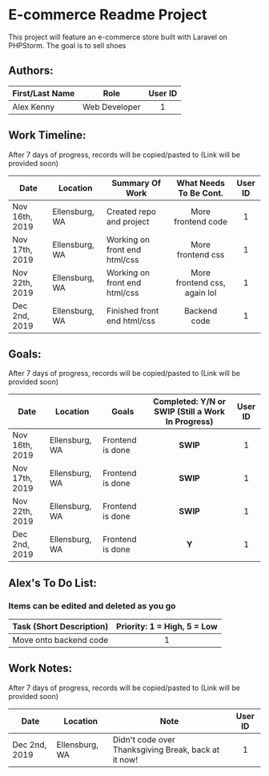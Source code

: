 # E-commerce Readme Project
This project will feature an e-commerce store built with Laravel on PHPStorm.
The goal is to sell shoes


## Authors:

| First/Last Name | Role | User ID |
| ---- | ---- | :----: |
| Alex Kenny | Web Developer | 1 | 


## Work Timeline:
After 7 days of progress, records will be copied/pasted to (Link will be provided soon) <!-- [Extended Work Time]() -->

| Date | Location | Summary Of Work | What Needs To Be Cont. | User ID |
| ---- | ---- | ---- | :----: | :----: |
| Nov 16th, 2019 | Ellensburg, WA | Created repo and project | More frontend code | 1 |
| Nov 17th, 2019 | Ellensburg, WA | Working on front end html/css | More frontend css | 1 |
| Nov 22th, 2019 | Ellensburg, WA | Working on front end html/css | More frontend css, again lol | 1 |
| Dec 2nd, 2019 | Ellensburg, WA | Finished front end html/css | Backend code | 1 |

## Goals:
After 7 days of progress, records will be copied/pasted to (Link will be provided soon) <!-- [Extended Work Goals]() --> 

| Date | Location | Goals | Completed: **Y**/**N** or **SWIP** (Still a Work In Progress) | User ID |
| ---- | ---- | ---- | :----: | :----: |
| Nov 16th, 2019 | Ellensburg, WA | Frontend is done | **SWIP** | 1 |
| Nov 17th, 2019 | Ellensburg, WA | Frontend is done | **SWIP** | 1 |
| Nov 22th, 2019 | Ellensburg, WA | Frontend is done | **SWIP** | 1 |
| Dec 2nd, 2019 | Ellensburg, WA | Frontend is done | **Y** | 1 |

## Alex's To Do List:
### Items can be edited and deleted as you go 

| Task (Short Description) | Priority: 1 = High, 5 = Low | 
| ---- | :----: |
| Move onto backend code | 1 |


## Work Notes:
After 7 days of progress, records will be copied/pasted to (Link will be provided soon) <!-- [Extended Notes Page]() -->

| Date | Location | Note | User ID |
| ---- | ---- | ---- | :----: |
| Dec 2nd, 2019 | Ellensburg, WA | Didn't code over Thanksgiving Break, back at it now! | 1 |

